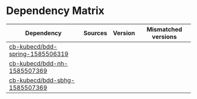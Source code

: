 # Dependency Matrix

Dependency | Sources | Version | Mismatched versions
---------- | ------- | ------- | -------------------
[cb-kubecd/bdd-spring-1585506319](https://github.com/cb-kubecd/bdd-spring-1585506319.git) |  | []() | 
[cb-kubecd/bdd-nh-1585507369](https://github.com/cb-kubecd/bdd-nh-1585507369.git) |  | []() | 
[cb-kubecd/bdd-sbhg-1585507369](https://github.com/cb-kubecd/bdd-sbhg-1585507369.git) |  | []() | 
